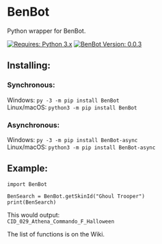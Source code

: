 # BenBot
Python wrapper for BenBot.

[![Requires: Python 3.x](https://img.shields.io/pypi/pyversions/BenBot-async.svg)](https://pypi.org/project/BenBot-async/)
[![BenBot Version: 0.0.3](https://img.shields.io/pypi/v/BenBot-async.svg)](https://pypi.org/project/BenBot-async/)

## Installing:
### Synchronous:
Windows: ``py -3 -m pip install BenBot``<br>
Linux/macOS: ``python3 -m pip install BenBot``

### Asynchronous:
Windows: ``py -3 -m pip install BenBot-async``<br>
Linux/macOS: ``python3 -m pip install BenBot-async``

## Example:
```
import BenBot

BenSearch = BenBot.getSkinId("Ghoul Trooper")
print(BenSearch)
```

This would output:<br>
```CID_029_Athena_Commando_F_Halloween```

The list of functions is on the Wiki.
